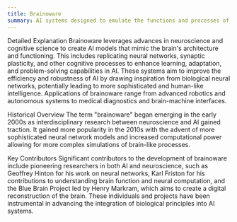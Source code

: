```yaml
---
title: Brainoware
summary: AI systems designed to emulate the functions and processes of the human brain, focusing on cognitive and neural-inspired computing.
---
```

Detailed Explanation
Brainoware leverages advances in neuroscience and cognitive science to create AI models that mimic the brain's architecture and functioning. This includes replicating neural networks, synaptic plasticity, and other cognitive processes to enhance learning, adaptation, and problem-solving capabilities in AI. These systems aim to improve the efficiency and robustness of AI by drawing inspiration from biological neural networks, potentially leading to more sophisticated and human-like intelligence. Applications of brainoware range from advanced robotics and autonomous systems to medical diagnostics and brain-machine interfaces.

Historical Overview
The term "brainoware" began emerging in the early 2000s as interdisciplinary research between neuroscience and AI gained traction. It gained more popularity in the 2010s with the advent of more sophisticated neural network models and increased computational power allowing for more complex simulations of brain-like processes.

Key Contributors
Significant contributors to the development of brainoware include pioneering researchers in both AI and neuroscience, such as Geoffrey Hinton for his work on neural networks, Karl Friston for his contributions to understanding brain function and neural computation, and the Blue Brain Project led by Henry Markram, which aims to create a digital reconstruction of the brain. These individuals and projects have been instrumental in advancing the integration of biological principles into AI systems.